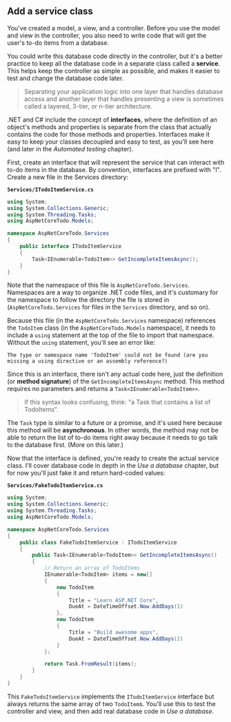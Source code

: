 ## Add a service class
You've created a model, a view, and a controller. Before you use the model and view in the controller, you also need to write code that will get the user's to-do items from a database.

You could write this database code directly in the controller, but it's a better practice to keep all the database code in a separate class called a **service**. This helps keep the controller as simple as possible, and makes it easier to test and change the database code later.

> Separating your application logic into one layer that handles database access and another layer that handles presenting a view is sometimes called a layered, 3-tier, or n-tier architecture.

.NET and C# include the concept of **interfaces**, where the definition of an object's methods and properties is separate from the class that actually contains the code for those methods and properties. Interfaces make it easy to keep your classes decoupled and easy to test, as you'll see here (and later in the *Automated testing* chapter).

First, create an interface that will represent the service that can interact with to-do items in the database. By convention, interfaces are prefixed with "I". Create a new file in the Services directory:

**`Services/ITodoItemService.cs`**

```csharp
using System;
using System.Collections.Generic;
using System.Threading.Tasks;
using AspNetCoreTodo.Models;

namespace AspNetCoreTodo.Services
{
    public interface ITodoItemService
    {
        Task<IEnumerable<TodoItem>> GetIncompleteItemsAsync();
    }
}
```

Note that the namespace of this file is `AspNetCoreTodo.Services`. Namespaces are a way to organize .NET code files, and it's customary for the namespace to follow the directory the file is stored in (`AspNetCoreTodo.Services` for files in the `Services` directory, and so on).

Because this file (in the `AspNetCoreTodo.Services` namespace) references the `TodoItem` class (in the `AspNetCoreTodo.Models` namespace), it needs to include a `using` statement at the top of the file to import that namespace. Without the `using` statement, you'll see an error like:

```
The type or namespace name 'TodoItem' could not be found (are you missing a using directive or an assembly reference?)
```

Since this is an interface, there isn't any actual code here, just the definition (or **method signature**) of the `GetIncompleteItemsAsync` method. This method requires no parameters and returns a `Task<IEnumerable<TodoItem>>`.

> If this syntax looks confusing, think: "a Task that contains a list of TodoItems".

The `Task` type is similar to a future or a promise, and it's used here because this method will be **asynchronous**. In other words, the method may not be able to return the list of to-do items right away because it needs to go talk to the database first. (More on this later.)

Now that the interface is defined, you're ready to create the actual service class. I'll cover database code in depth in the *Use a database* chapter, but for now you'll just fake it and return hard-coded values:

**`Services/FakeTodoItemService.cs`**

```csharp
using System;
using System.Collections.Generic;
using System.Threading.Tasks;
using AspNetCoreTodo.Models;

namespace AspNetCoreTodo.Services
{
    public class FakeTodoItemService : ITodoItemService
    {
        public Task<IEnumerable<TodoItem>> GetIncompleteItemsAsync()
        {
            // Return an array of TodoItems
            IEnumerable<TodoItem> items = new[]
            {
                new TodoItem
                {
                    Title = "Learn ASP.NET Core",
                    DueAt = DateTimeOffset.Now.AddDays(1)
                },
                new TodoItem
                {
                    Title = "Build awesome apps",
                    DueAt = DateTimeOffset.Now.AddDays(2)
                }
            };

            return Task.FromResult(items);
        }
    }
}
```

This `FakeTodoItemService` implements the `ITodoItemService` interface but always returns the same array of two `TodoItem`s. You'll use this to test the controller and view, and then add real database code in *Use a database*.
